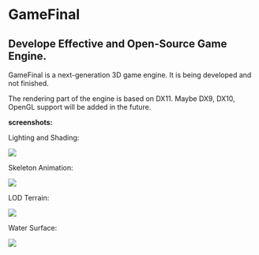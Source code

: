 GameFinal
=========

Develope Effective and Open-Source Game Engine.
-----

GameFinal is a next-generation 3D game engine. It is being developed and not finished.

The rendering part of the engine is based on DX11. Maybe DX9, DX10, OpenGL support will be added in the future.

<b>screenshots:</b>

<p>Lighting and Shading:</p>

<img src="http://ww1.sinaimg.cn/mw690/7d29c2abgw1em1kb4413qj20sw0me402.jpg"/><br/>

<p>Skeleton Animation:</p>

<img src="http://ww2.sinaimg.cn/mw690/7d29c2abgw1ef8nnbrdqzj20mo0hqn04.jpg"/><br/>

<p>LOD Terrain:</p>

<img src="http://ww3.sinaimg.cn/mw690/7d29c2abgw1em1kj3ybm5j20sw0medj1.jpg"/><br/>

<p>Water Surface:</p>

<img src="http://ww4.sinaimg.cn/mw690/7d29c2abgw1ehvzes2rm6j20mo0i076e.jpg"/><br/>



